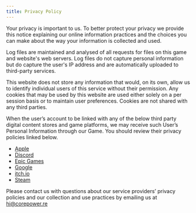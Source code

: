 ```yaml
---
title: Privacy Policy
---
```


Your privacy is important to us. To better protect your privacy we provide this notice explaining our online information practices and the choices you can make about the way your information is collected and used.

Log files are maintained and analysed of all requests for files on this game and website's web servers. Log files do not capture personal information but do capture the user's IP address and are automatically uploaded to third-party services.

This website does not store any information that would, on its own, allow us to identify individual users of this service without their permission. Any cookies that may be used by this website are used either solely on a per session basis or to maintain user preferences. Cookies are not shared with any third parties.

When the user’s account to be linked with any of the below third party digital content stores and game platforms, we may receive such User’s Personal Information through our Game. You should review their privacy policies linked below.

- [Apple](https://www.apple.com/legal/privacy/en-ww)
- [Discord](https://discord.com/privacy)
- [Epic Games](https://www.epicgames.com/site/en-US/privacypolicy)
- [Google](https://policies.google.com/privacy)
- [itch.io](https://itch.io/docs/legal/privacy-policy)
- [Steam](https://store.steampowered.com/privacy_agreement)

Please contact us with questions about our service providers’ privacy policies and our collection and use practices by emailing us at hi@corepower.re
